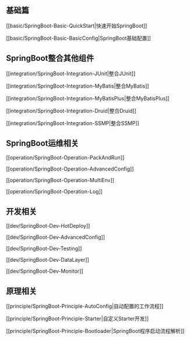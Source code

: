
## 基础篇

[[basic/SpringBoot-Basic-QuickStart|快速开始SpringBoot]]

[[basic/SpringBoot-Basic-BasicConfig|SpringBoot基础配置]]

## SpringBoot整合其他组件

[[integration/SpringBoot-Integration-JUnit|整合JUnit]]

[[integration/SpringBoot-Integration-MyBatis|整合MyBatis]]

[[integration/SpringBoot-Integration-MyBatisPlus|整合MyBatisPlus]]

[[integration/SpringBoot-Integration-Druid|整合Druid]]

[[integration/SpringBoot-Integration-SSMP|整合SSMP]]

## SpringBoot运维相关

[[operation/SpringBoot-Operation-PackAndRun]]

[[operation/SpringBoot-Operation-AdvancedConfig]]

[[operation/SpringBoot-Operation-MultiEnv]]

[[operation/SpringBoot-Operation-Log]]

## 开发相关

[[dev/SpringBoot-Dev-HotDeploy]]

[[dev/SpringBoot-Dev-AdvancedConfig]]

[[dev/SpringBoot-Dev-Testing]]

[[dev/SpringBoot-Dev-DataLayer]]


[[dev/SpringBoot-Dev-Monitor]]

## 原理相关

[[principle/SpringBoot-Principle-AutoConfig|自动配置的工作流程]]

[[principle/SpringBoot-Principle-Starter|自定义Starter开发]]

[[principle/SpringBoot-Principle-Bootloader|SpringBoot程序启动流程解析]]
